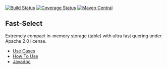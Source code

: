 [![Build Status](https://travis-ci.org/terma/fast-select.svg?branch=start)](https://travis-ci.org/terma/fast-select)
[![Coverage Status](https://coveralls.io/repos/github/terma/fast-select/badge.svg?branch=master)](https://coveralls.io/github/terma/fast-select?branch=master) [![Maven Central](https://maven-badges.herokuapp.com/maven-central/com.github.terma/fast-select/badge.svg)](https://maven-badges.herokuapp.com/maven-central/com.github.terma/fast-select/)

## Fast-Select

Extremely compact in-memory storage (table) with ultra fast quering under Apache 2.0 license.

* [Use Cases](https://github.com/terma/fast-select/wiki/Use-Cases)
* [How To Use](HOWTOUSE.md)
* [Javadoc](http://terma.github.io/fast-select/)

